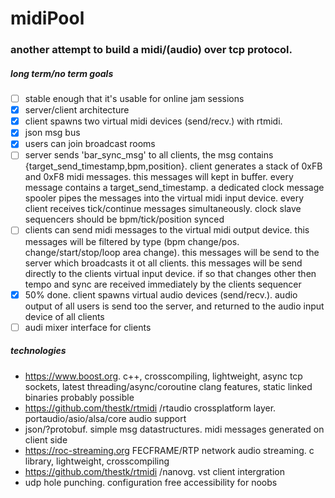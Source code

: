 # midiPool 

### another attempt to build a midi/(audio) over tcp protocol. 

##### long term/no term goals 

- [ ] stable enough that it's usable for online jam sessions
- [X] server/client architecture
- [X] client spawns two virtual midi devices (send/recv.) with rtmidi.
- [X] json msg bus
- [X] users can join broadcast rooms
- [ ] server sends 'bar_sync_msg' to all clients, the msg contains {target_send_timestamp,bpm,position}. client generates a stack of 0xFB and 0xF8 midi messages. this messages will kept in buffer. every message contains a target_send_timestamp. a dedicated clock message spooler pipes the messages into the virtual midi input device. every client receives tick/continue messages simultaneously. clock slave sequencers should be bpm/tick/position synced
- [ ] clients can send midi messages to the virtual midi output device. this messages will be filtered by type (bpm change/pos. change/start/stop/loop area change). this messages will be send to the server which broadcasts it ot all clients. this messages will be send directly to the clients virtual input device. if so that changes other then tempo and sync are received immediately by the clients sequencer     
- [X] 50% done. client spawns virtual audio devices (send/recv.). audio output of all users is send too the server, and returned to the audio input device of all clients
- [ ] audi mixer interface for clients 

##### technologies

- https://www.boost.org. c++, crosscompiling, lightweight, async tcp sockets, latest threading/async/coroutine clang features, static linked binaries probably possible
- https://github.com/thestk/rtmidi /rtaudio crossplatform layer. portaudio/asio/alsa/core audio support
- json/?protobuf. simple msg datastructures. midi messages generated on client side
- https://roc-streaming.org FECFRAME/RTP network audio streaming. c library, lightweight, crosscompiling
- https://github.com/thestk/rtmidi /nanovg. vst client intergration
- udp hole punching. configuration free accessibility for noobs
